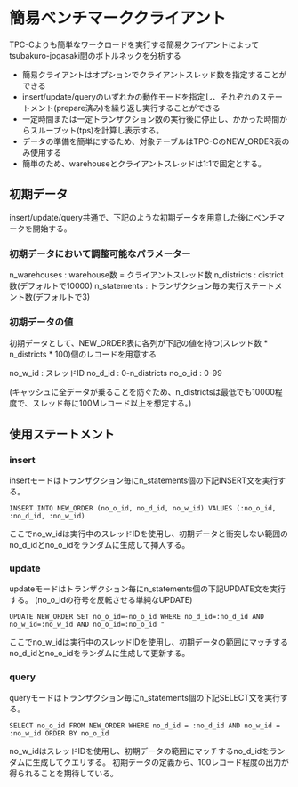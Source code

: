 # 簡易ベンチマーククライアント

TPC-Cよりも簡単なワークロードを実行する簡易クライアントによってtsubakuro-jogasaki間のボトルネックを分析する

- 簡易クライアントはオプションでクライアントスレッド数を指定することができる
- insert/update/queryのいずれかの動作モードを指定し、それぞれのステートメント(prepare済み)を繰り返し実行することができる
- 一定時間または一定トランザクション数の実行後に停止し、かかった時間からスループット(tps)を計算し表示する。
- データの準備を簡単にするため、対象テーブルはTPC-CのNEW_ORDER表のみ使用する
- 簡単のため、warehouseとクライアントスレッドは1:1で固定とする。

## 初期データ

insert/update/query共通で、下記のような初期データを用意した後にベンチマークを開始する。

### 初期データにおいて調整可能なパラメーター

n_warehouses : warehouse数 = クライアントスレッド数
n_districts :  district数(デフォルトで10000)
n_statements : トランザクション毎の実行ステートメント数(デフォルトで3)

### 初期データの値

初期データとして、NEW_ORDER表に各列が下記の値を持つ(スレッド数 * n_districts * 100)個のレコードを用意する

no_w_id : スレッドID
no_d_id : 0-n_districts
no_o_id : 0-99

(キャッシュに全データが乗ることを防ぐため、n_districtsは最低でも10000程度で、スレッド毎に100Mレコード以上を想定する。)

## 使用ステートメント

### insert 

insertモードはトランザクション毎にn_statements個の下記INSERT文を実行する。

```
INSERT INTO NEW_ORDER (no_o_id, no_d_id, no_w_id) VALUES (:no_o_id, :no_d_id, :no_w_id)
```
ここでno_w_idは実行中のスレッドIDを使用し、初期データと衝突しない範囲のno_d_idとno_o_idをランダムに生成して挿入する。

### update

updateモードはトランザクション毎にn_statements個の下記UPDATE文を実行する。
(no_o_idの符号を反転させる単純なUPDATE)

```
UPDATE NEW_ORDER SET no_o_id=-no_o_id WHERE no_d_id=:no_d_id AND no_w_id=:no_w_id AND no_o_id=:no_o_id "
```

ここでno_w_idは実行中のスレッドIDを使用し、初期データの範囲にマッチするno_d_idとno_o_idをランダムに生成して更新する。

### query

queryモードはトランザクション毎にn_statements個の下記SELECT文を実行する。

```
SELECT no_o_id FROM NEW_ORDER WHERE no_d_id = :no_d_id AND no_w_id = :no_w_id ORDER BY no_o_id
```

no_w_idはスレッドIDを使用し、初期データの範囲にマッチするno_d_idをランダムに生成してクエリする。
初期データの定義から、100レコード程度の出力が得られることを期待している。




